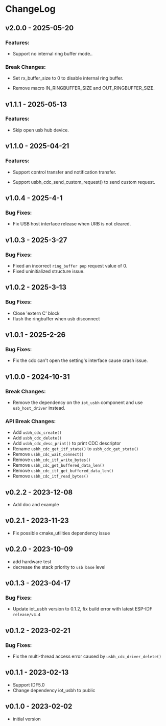# ChangeLog

## v2.0.0 - 2025-05-20

### Features:

* Support no internal ring buffer mode..

### Break Changes:

* Set rx_buffer_size to 0 to disable internal ring buffer.

* Remove macro IN_RINGBUFFER_SIZE and OUT_RINGBUFFER_SIZE.

## v1.1.1 - 2025-05-13

### Features:

* Skip open usb hub device.

## v1.1.0 - 2025-04-21

### Features:

* Support control transfer and notification transfer.

* Support usbh_cdc_send_custom_request() to send custom request.

## v1.0.4 - 2025-4-1

### Bug Fixes:

* Fix USB host interface release when URB is not cleared.

## v1.0.3 - 2025-3-27

### Bug Fixes:

* Fixed an incorrect `ring_buffer pop` request value of 0.
* Fixed uninitialized structure issue.

## v1.0.2 - 2025-3-13

### Bug Fixes:

* Close 'extern C' block
* flush the ringbuffer when usb disconnect

## v1.0.1 - 2025-2-26

### Bug Fixes:

* Fix the cdc can't open the setting's interface cause crash issue.

## v1.0.0 - 2024-10-31

### Break Changes:

* Remove the dependency on the `iot_usbh` component and use `usb_host_driver` instead.

### API Break Changes:

* Add `usbh_cdc_create()`
* Add `usbh_cdc_delete()`
* Add `usbh_cdc_desc_print()` to print CDC descriptor
* Rename `usbh_cdc_get_itf_state()` to `usbh_cdc_get_state()`
* Remove `usbh_cdc_wait_connect()`
* Remove `usbh_cdc_itf_write_bytes()`
* Remove `usbh_cdc_get_buffered_data_len()`
* Remove `usbh_cdc_itf_get_buffered_data_len()`
* Remove `usbh_cdc_itf_read_bytes()`

## v0.2.2 - 2023-12-08

* Add doc and example

## v0.2.1 - 2023-11-23

* Fix possible cmake_utilities dependency issue

## v0.2.0 - 2023-10-09

* add hardware test
* decrease the stack priority to `usb base` level

## v0.1.3 - 2023-04-17

### Bug Fixes:

* Update iot_usbh version to 0.1.2, fix build error with latest ESP-IDF `release/v4.4`

## v0.1.2 - 2023-02-21

### Bug Fixes:

* Fix the multi-thread access error caused by `usbh_cdc_driver_delete()`

## v0.1.1 - 2023-02-13

* Support IDF5.0
* Change dependency iot_usbh to public

## v0.1.0 - 2023-02-02

* initial version
